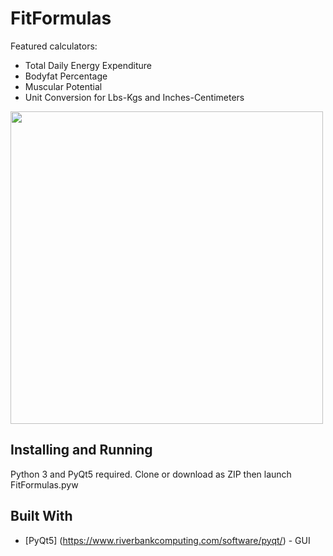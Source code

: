 # FitFormulas
Featured calculators:
* Total Daily Energy Expenditure
* Bodyfat Percentage
* Muscular Potential
* Unit Conversion for Lbs-Kgs and Inches-Centimeters

<img src="https://github.com/kcfusco/FitFormulas/blob/master/preview.PNG" width="500">


## Installing and Running
Python 3 and PyQt5 required. 
  Clone or download as ZIP then launch FitFormulas.pyw

## Built With
* [PyQt5] (https://www.riverbankcomputing.com/software/pyqt/) - GUI
